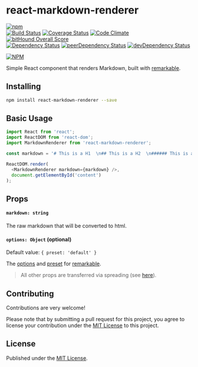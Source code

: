 # react-markdown-renderer

[![npm](https://img.shields.io/npm/v/react-markdown-renderer.svg)](https://www.npmjs.com/package/react-markdown-renderer)  
[![Build Status](https://travis-ci.org/InsidersByte/react-markdown-renderer.svg)](https://travis-ci.org/InsidersByte/react-markdown-renderer)
[![Coverage Status](https://coveralls.io/repos/github/InsidersByte/react-markdown-renderer/badge.svg?branch=master)](https://coveralls.io/github/InsidersByte/react-markdown-renderer?branch=master)
[![Code Climate](https://codeclimate.com/github/InsidersByte/react-markdown-renderer/badges/gpa.svg)](https://codeclimate.com/github/InsidersByte/react-markdown-renderer)
[![bitHound Overall Score](https://www.bithound.io/github/InsidersByte/react-markdown-renderer/badges/score.svg)](https://www.bithound.io/github/InsidersByte/react-markdown-renderer)  
[![Dependency Status](https://david-dm.org/insidersbyte/react-markdown-renderer.svg)](https://david-dm.org/insidersbyte/react-markdown-renderer)
[![peerDependency Status](https://david-dm.org/insidersbyte/react-markdown-renderer/peer-status.svg)](https://david-dm.org/insidersbyte/react-markdown-renderer#info=peerDependencies)
[![devDependency Status](https://david-dm.org/insidersbyte/react-markdown-renderer/dev-status.svg)](https://david-dm.org/insidersbyte/react-markdown-renderer#info=devDependencies)

[![NPM](https://nodei.co/npm/react-markdown-renderer.png?downloads=true&downloadRank=true)](https://nodei.co/npm/react-markdown-renderer/)

Simple React component that renders Markdown, built with [remarkable](https://github.com/jonschlinkert/remarkable). 

## Installing

```bash
npm install react-markdown-renderer --save
```

## Basic Usage

```js
import React from 'react';
import ReactDOM from 'react-dom';
import MarkdownRenderer from 'react-markdown-renderer';

const markdown = '# This is a H1  \n## This is a H2  \n###### This is a H6';

ReactDOM.render(
  <MarkdownRenderer markdown={markdown} />,
  document.getElementById('content')
);
```

## Props

#### `markdown: string`

The raw markdown that will be converted to html.

#### `options: Object` (optional)

Default value: `{ preset: 'default' }`

The [options](https://github.com/jonschlinkert/remarkable#option) and [preset](https://github.com/jonschlinkert/remarkable#presets) for [remarkable](https://github.com/jonschlinkert/remarkable).

> All other props are transferred via spreading (see [here](https://facebook.github.io/react/docs/transferring-props.html)).

## Contributing

Contributions are very welcome!

Please note that by submitting a pull request for this project, you agree to license your contribution under the [MIT License](https://github.com/insidersbyte/react-markdown-renderer/blob/master/LICENSE) to this project.

## License

Published under the [MIT License](https://github.com/insidersbyte/react-markdown-renderer/blob/master/LICENSE).
